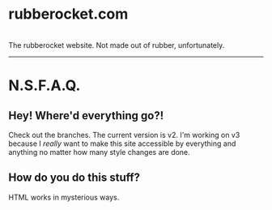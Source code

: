 <h1>rubberocket.com</h1>

<br>
The rubberocket website. Not made out of rubber, unfortunately.
<br>
<hr>
<h1>N.S.F.A.Q.</h1>

<h2>Hey! Where'd everything go?!</h2>
<p>Check out the branches. The current version is v2. I'm working on v3 because I <em>really</em> want to make this site accessible by everything and anything no matter how many style changes are done.</p>

<h2>How do you do this stuff?</h2>
<p>HTML works in mysterious ways.</p>
